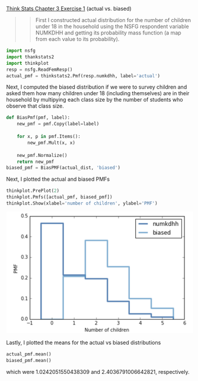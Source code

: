 [Think Stats Chapter 3 Exercise 1](http://greenteapress.com/thinkstats2/html/thinkstats2004.html#toc31) (actual vs. biased)

>> First I constructed actual distribution for the number of children under 18 in the household using the NSFG respondent variable NUMKDHH and getting its probability mass function (a map from each value to its probability).
```python
import nsfg
import thankstats2
import thinkplot
resp = nsfg.ReadFemResp()
actual_pmf = thinkstats2.Pmf(resp.numkdhh, label='actual')
```
Next, I computed the biased distribution if we were to survey children and asked them how many children under 18 (including themselves) are in their household by multipying each class size by the number of students who observe that class size.
```python
def BiasPmf(pmf, label):
    new_pmf = pmf.Copy(label=label)

    for x, p in pmf.Items():
        new_pmf.Mult(x, x)
        
    new_pmf.Normalize()
    return new_pmf
biased_pmf = BiasPMF(actual_dist, 'biased')
```
 Next, I plotted the actual and biased PMFs
 ```python
thinkplot.PrePlot(2)
thinkplot.Pmfs([actual_pmf, biased_pmf])
thinkplot.Show(xlabel='number of children', ylabel='PMF')
 ```
 ![actual vs biased number of children](actual_vs_biased_number_of_children.png)
 
 Lastly, I plotted the means for the actual vs biased distributions
 ```python
 actual_pmf.mean()
 biased_pmf.mean()
 ```
which were 1.0242051550438309 and 2.4036791006642821, respectively.

